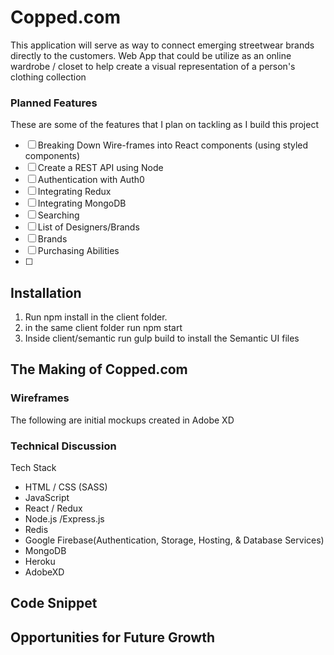 # Copped.com

This application will serve as way to connect emerging streetwear brands directly to the customers. 
Web App that could be utilize as an online wardrobe / closet to help create a visual representation of a person's clothing collection
<!-- ![armoire image](./public/splashimage.png) -->

### Planned Features
These are some of the features that I plan on tackling as I build this project
- [ ] Breaking Down Wire-frames into React components (using styled components)
- [ ] Create a REST API using Node
- [ ] Authentication with Auth0
- [ ] Integrating Redux
- [ ] Integrating MongoDB
- [ ] Searching
- [ ] List of Designers/Brands 
- [ ] Brands
- [ ] Purchasing Abilities
- [ ]

## Installation 
1. Run npm install in the client folder.
2. in the same client folder run npm start
3. Inside client/semantic run gulp build to install the Semantic UI files

## The Making of Copped.com

### Wireframes

The following are initial mockups created in Adobe XD

<!-- ![Codejournal Wirefreame Screenshots](readme-imgs/homepage-wireframes.png?raw=true "Code Journal Wirefreames")

![Codejournal Wirefreame Screenshots](readme-imgs/dashboard-wireframes.png?raw=true "Code Journal Wirefreames")

![Codejournal Wirefreame Screenshots](readme-imgs/login-wireframes.png?raw=true "Code Journal Wirefreames") -->


### Technical Discussion
Tech Stack
* HTML / CSS (SASS)
* JavaScript
* React / Redux
* Node.js /Express.js
* Redis
* Google Firebase(Authentication, Storage, Hosting, & Database Services)
* MongoDB
* Heroku
* AdobeXD

## Code Snippet

## Opportunities for Future Growth 